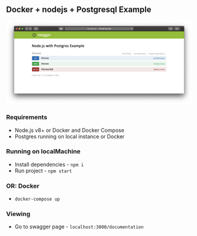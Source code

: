 ## Docker + nodejs + Postgresql Example

<img
    src="ss.png"
    alt="Swagger Page of that application"
    title="Swagger Page of that application" />

### Requirements

- Node.js v8+ or Docker and Docker Compose
- Postgres running on local instance or Docker

### Running on localMachine

- Install dependencies - `npm i`
- Run project - `npm start`

### OR: Docker

- `docker-compose up`

### Viewing

- Go to swagger page - `localhost:3000/documentation`
